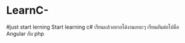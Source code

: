 # LearnC-
#just start lerning
Start learning c#
เรียนเเล้วอยากได้งานเยอะๆ
เรียนอันต่อไปคือ Angular กับ php 